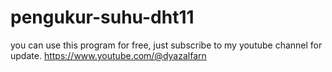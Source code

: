 # pengukur-suhu-dht11

you can use this program for free, just subscribe to my youtube channel for update.
https://www.youtube.com/@dyazalfarn
